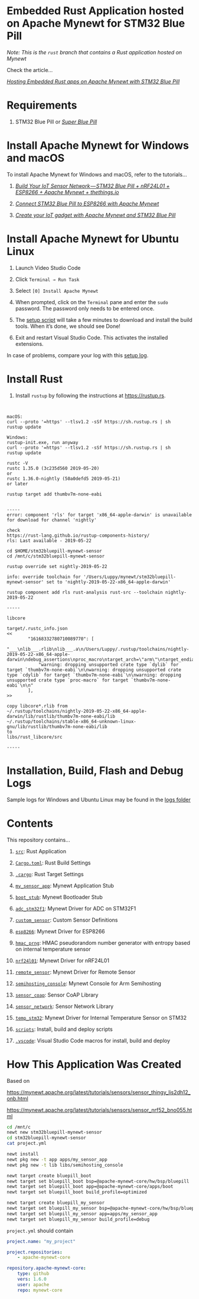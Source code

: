 <!--
#
# Licensed to the Apache Software Foundation (ASF) under one
# or more contributor license agreements.  See the NOTICE file
# distributed with this work for additional information
# regarding copyright ownership.  The ASF licenses this file
# to you under the Apache License, Version 2.0 (the
# "License"); you may not use this file except in compliance
# with the License.  You may obtain a copy of the License at
#
# http://www.apache.org/licenses/LICENSE-2.0
#
# Unless required by applicable law or agreed to in writing,
# software distributed under the License is distributed on an
# "AS IS" BASIS, WITHOUT WARRANTIES OR CONDITIONS OF ANY
#  KIND, either express or implied.  See the License for the
# specific language governing permissions and limitations
# under the License.
#
-->

# Embedded Rust Application hosted on Apache Mynewt for STM32 Blue Pill

_Note: This is the `rust` branch that contains a Rust application hosted on Mynewt_

Check the article...

[_Hosting Embedded Rust apps on Apache Mynewt with STM32 Blue Pill_](https://medium.com/@ly.lee/hosting-embedded-rust-apps-on-apache-mynewt-with-stm32-blue-pill-c86b119fe5f)

# Requirements

1. STM32 Blue Pill or [_Super Blue Pill_](https://medium.com/swlh/super-blue-pill-like-stm32-blue-pill-but-better-6d341d9347da)

# Install Apache Mynewt for Windows and macOS

To install Apache Mynewt for Windows and macOS, refer to the tutorials...

1.  [_Build Your IoT Sensor Network — STM32 Blue Pill + nRF24L01 + ESP8266 + Apache Mynewt + thethings.io_](https://medium.com/@ly.lee/build-your-iot-sensor-network-stm32-blue-pill-nrf24l01-esp8266-apache-mynewt-thethings-io-ca7486523f5d)

1.  [_Connect STM32 Blue Pill to ESP8266 with Apache Mynewt_](https://medium.com/@ly.lee/connect-stm32-blue-pill-to-esp8266-with-apache-mynewt-7edceb9e3b8d?source=friends_link&sk=df729a82533d817ec6b2d9b626b6f66b)

1.  [_Create your IoT gadget with Apache Mynewt and STM32 Blue Pill_](https://medium.com/@ly.lee/create-your-iot-gadget-with-apache-mynewt-and-stm32-blue-pill-d689b3ca725?source=friends_link&sk=d511426d5a2217ebd06789b3eef7df54)

# Install Apache Mynewt for Ubuntu Linux

1.  Launch Video Studio Code

1.  Click `Terminal → Run Task`

1.  Select `[0] Install Apache Mynewt`

1.  When prompted, click on the `Terminal` pane and enter the `sudo` password. The password only needs to be entered once.

1.  The [setup script](https://github.com/lupyuen/stm32bluepill-mynewt-sensor/blob/master/scripts/install-linux.sh) will take a few minutes to download and install the build tools.  When it’s done, we should see Done!

1.  Exit and restart Visual Studio Code. This activates the installed extensions.

In case of problems, compare your log with this [setup log](https://github.com/lupyuen/stm32bluepill-mynewt-sensor/blob/master/logs/install-linux.log).


# Install Rust

1.  Install `rustup` by following the instructions at https://rustup.rs.


```


macOS:
curl --proto '=https' --tlsv1.2 -sSf https://sh.rustup.rs | sh
rustup update

Windows: 
rustup‑init.exe, run anyway
curl --proto '=https' --tlsv1.2 -sSf https://sh.rustup.rs | sh
rustup update

rustc -V
rustc 1.35.0 (3c235d560 2019-05-20)
or
rustc 1.36.0-nightly (50a0defd5 2019-05-21)
or later

rustup target add thumbv7m-none-eabi


-----
error: component 'rls' for target 'x86_64-apple-darwin' is unavailable for download for channel 'nightly'

check
https://rust-lang.github.io/rustup-components-history/
rls: Last available - 2019-05-22

cd $HOME/stm32bluepill-mynewt-sensor
cd /mnt/c/stm32bluepill-mynewt-sensor

rustup override set nightly-2019-05-22

info: override toolchain for '/Users/Luppy/mynewt/stm32bluepill-mynewt-sensor' set to 'nightly-2019-05-22-x86_64-apple-darwin'

rustup component add rls rust-analysis rust-src --toolchain nightly-2019-05-22

-----

libcore

target/.rustc_info.json
<<
        "16168332780710089770": [
            "___\nlib___.rlib\nlib___.a\n/Users/Luppy/.rustup/toolchains/nightly-2019-05-22-x86_64-apple-darwin\ndebug_assertions\nproc_macro\ntarget_arch=\"arm\"\ntarget_endian=\"little\"\ntarget_env=\"\"\ntarget_feature=\"mclass\"\ntarget_feature=\"v5te\"\ntarget_feature=\"v6\"\ntarget_feature=\"v6k\"\ntarget_feature=\"v6t2\"\ntarget_feature=\"v7\"\ntarget_has_atomic=\"16\"\ntarget_has_atomic=\"32\"\ntarget_has_atomic=\"8\"\ntarget_has_atomic=\"cas\"\ntarget_has_atomic=\"ptr\"\ntarget_os=\"none\"\ntarget_pointer_width=\"32\"\ntarget_vendor=\"\"\n",
            "warning: dropping unsupported crate type `dylib` for target `thumbv7m-none-eabi`\n\nwarning: dropping unsupported crate type `cdylib` for target `thumbv7m-none-eabi`\n\nwarning: dropping unsupported crate type `proc-macro` for target `thumbv7m-none-eabi`\n\n"
        ],
>>

copy libcore*.rlib from 
~/.rustup/toolchains/nightly-2019-05-22-x86_64-apple-darwin/lib/rustlib/thumbv7m-none-eabi/lib
~/.rustup/toolchains/stable-x86_64-unknown-linux-gnu/lib/rustlib/thumbv7m-none-eabi/lib
to
libs/rust_libcore/src

-----

```


# Installation, Build, Flash and Debug Logs

Sample logs for Windows and Ubuntu Linux may be found in the [logs folder](logs)

# Contents

This repository contains...

1. [`src`](src): Rust Application

1. [`Cargo.toml`](Cargo.toml): Rust Build Settings

1. [`.cargo`](.cargo): Rust Target Settings

1. [`my_sensor_app`](apps/my_sensor_app): Mynewt Application Stub

1. [`boot_stub`](apps/boot_stub): Mynewt Bootloader Stub

1. [`adc_stm32f1`](libs/adc_stm32f1): Mynewt Driver for ADC on STM32F1

1. [`custom_sensor`](libs/custom_sensor): Custom Sensor Definitions

1. [`esp8266`](libs/esp8266): Mynewt Driver for ESP8266

1. [`hmac_prng`](libs/hmac_prng): HMAC pseudorandom number generator with entropy based on internal temperature sensor

1. [`nrf24l01`](libs/nrf24l01): Mynewt Driver for nRF24L01

1. [`remote_sensor`](libs/remote_sensor): Mynewt Driver for Remote Sensor

1. [`semihosting_console`](libs/semihosting_console): Mynewt Console for Arm Semihosting

1. [`sensor_coap`](libs/sensor_coap): Sensor CoAP Library

1. [`sensor_network`](libs/sensor_network): Sensor Network Library

1. [`temp_stm32`](libs/temp_stm32): Mynewt Driver for Internal Temperature Sensor on STM32

1. [`scripts`](scripts): Install, build and deploy scripts

1. [`.vscode`](.vscode): Visual Studio Code macros for install, build and deploy


# How This Application Was Created

Based on 

https://mynewt.apache.org/latest/tutorials/sensors/sensor_thingy_lis2dh12_onb.html

https://mynewt.apache.org/latest/tutorials/sensors/sensor_nrf52_bno055.html

```bash
cd /mnt/c
newt new stm32bluepill-mynewt-sensor
cd stm32bluepill-mynewt-sensor
cat project.yml

newt install
newt pkg new -t app apps/my_sensor_app
newt pkg new -t lib libs/semihosting_console

newt target create bluepill_boot
newt target set bluepill_boot bsp=@apache-mynewt-core/hw/bsp/bluepill
newt target set bluepill_boot app=@apache-mynewt-core/apps/boot
newt target set bluepill_boot build_profile=optimized

newt target create bluepill_my_sensor
newt target set bluepill_my_sensor bsp=@apache-mynewt-core/hw/bsp/bluepill
newt target set bluepill_my_sensor app=apps/my_sensor_app
newt target set bluepill_my_sensor build_profile=debug
```

`project.yml` should contain

```yaml
project.name: "my_project"

project.repositories:
    - apache-mynewt-core

repository.apache-mynewt-core:
    type: github
    vers: 1.6.0
    user: apache
    repo: mynewt-core
```
